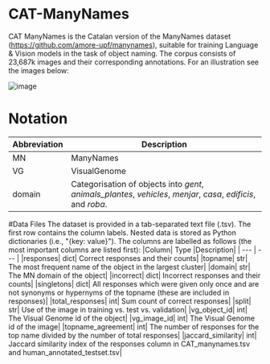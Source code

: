 # CAT-ManyNames

CAT ManyNames is the Catalan version of the ManyNames dataset (https://github.com/amore-upf/manynames), suitable for training Language & Vision models in the task of object naming. The corpus consists of 23,687k images and their corresponding annotations. For an illustration see the images below: 


![image](https://user-images.githubusercontent.com/96442172/175773208-d5be113e-e348-45b8-995a-173ccf9a2341.png)

# Notation


| Abbreviation | Description |
| --- | --- |
|MN	           |ManyNames    |
|VG	           |VisualGenome |
|domain	       |Categorisation of objects into *gent*, *animals_plantes*, *vehicles*, *menjar*, *casa*, *edificis*, and *roba*.

#Data Files
The dataset is provided in a tab-separated text file (.tsv). The first row contains the column labels. Nested data is stored as Python dictionaries (i.e., "{key: value}"). 
The columns are labelled as follows (the most important columns are listed first):
|Column|	Type	|Description|
| --- | --- |
|responses|	dict|	Correct responses and their counts|
|topname|	str|	The most frequent name of the object in the largest cluster|
|domain|	str|	The MN domain of the object|
|incorrect|	dict|	Incorrect responses and their counts|
|singletons|	dict|	All responses which were given only once and are not synonyms or hypernyms of the topname (these are included in responses)|
|total_responses|	int|	Sum count of correct responses|
|split|	str|	Use of the image in training vs. test vs. validation|
|vg_object_id|	int|	The Visual Genome id of the object|
|vg_image_id|	int|	The Visual Genome id of the image|
|topname_agreement| 	int|	The number of responses for the top name divided by the number of total responses|
|jaccard_similarity| 	int|	Jaccard similarity index of the responses column in CAT_manynames.tsv and human_annotated_testset.tsv|
